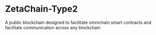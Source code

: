 # ZetaChain-Type2
A public blockchain designed to facilitate omnichain smart contracts and facilitate communication across any blockchain
